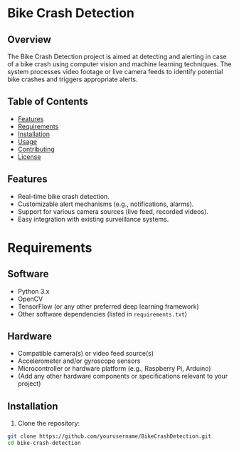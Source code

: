 # Bike Crash Detection

## Overview

The Bike Crash Detection project is aimed at detecting and alerting in case of a bike crash using computer vision and machine learning techniques. The system processes video footage or live camera feeds to identify potential bike crashes and triggers appropriate alerts.

## Table of Contents

- [Features](#features)
- [Requirements](#requirements)
- [Installation](#installation)
- [Usage](#usage)
- [Contributing](#contributing)
- [License](#license)

## Features

- Real-time bike crash detection.
- Customizable alert mechanisms (e.g., notifications, alarms).
- Support for various camera sources (live feed, recorded videos).
- Easy integration with existing surveillance systems.

# Requirements

## Software

- Python 3.x
- OpenCV
- TensorFlow (or any other preferred deep learning framework)
- Other software dependencies (listed in `requirements.txt`)

## Hardware

- Compatible camera(s) or video feed source(s)
- Accelerometer and/or gyroscope sensors
- Microcontroller or hardware platform (e.g., Raspberry Pi, Arduino)
- (Add any other hardware components or specifications relevant to your project)
## Installation

1. Clone the repository:

```bash
git clone https://github.com/yourusername/BikeCrashDetection.git
cd bike-crash-detection
